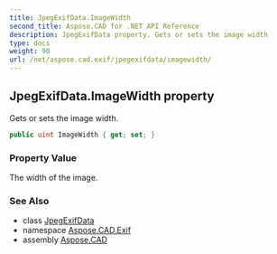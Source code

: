 ```yaml
---
title: JpegExifData.ImageWidth
second_title: Aspose.CAD for .NET API Reference
description: JpegExifData property. Gets or sets the image width
type: docs
weight: 90
url: /net/aspose.cad.exif/jpegexifdata/imagewidth/
---
```

## JpegExifData.ImageWidth property

Gets or sets the image width.

```csharp
public uint ImageWidth { get; set; }
```

### Property Value

The width of the image.

### See Also

* class [JpegExifData](../)
* namespace [Aspose.CAD.Exif](../../jpegexifdata/)
* assembly [Aspose.CAD](../../../)


